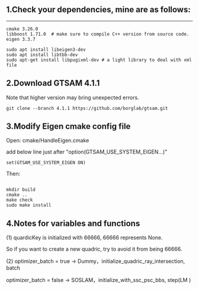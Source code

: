 ## 1.Check your dependencies, mine are as follows:
---
```shell
cmake 3.26.0
libboost 1.71.0  # make sure to compile C++ version from source code.
eigen 3.3.7
```

```shell
sudo apt install libeigen3-dev
sudo apt install libtbb-dev
sudo apt-get install libpugixml-dev # a light library to deal with xml file
```

## 2.Download GTSAM 4.1.1

Note that higher version may bring unexpected errors.

```shell
git clone --branch 4.1.1 https://github.com/borglab/gtsam.git
```

## 3.Modify Eigen cmake config file

Open: cmake/HandleEigen.cmake

add below line just after "option(GTSAM_USE_SYSTEM_EIGEN...)"

```shell
set(GTSAM_USE_SYSTEM_EIGEN ON)
```
Then:

```shell

mkdir build
cmake ..
make check
sudo make install
```


## 4.Notes for variables and functions

(1) quardicKey is initialized with 66666, 66666 represents None.

So if you want to create a new quadric, try to avoid it from being 66666.

(2) optimizer_batch = true  ->  Dummy，initialize_quadric_ray_intersection, batch

optimizer_batch = false  ->  SOSLAM，initialize_with_ssc_psc_bbs, step(LM )

